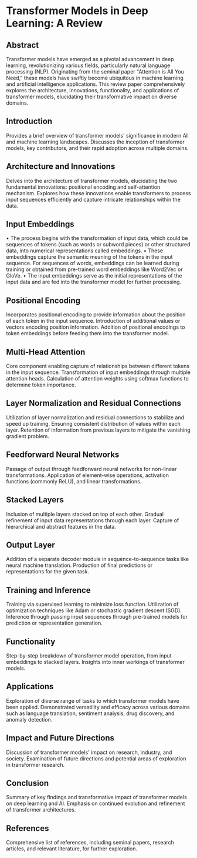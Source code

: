 # Transformer Models in Deep Learning: A Review

## Abstract
Transformer models have emerged as a pivotal advancement in deep learning, revolutionizing various fields, particularly natural language processing (NLP). Originating from the seminal paper "Attention is All You Need," these models have swiftly become ubiquitous in machine learning and artificial intelligence applications. This review paper comprehensively explores the architecture, innovations, functionality, and applications of transformer models, elucidating their transformative impact on diverse domains.

## Introduction
Provides a brief overview of transformer models' significance in modern AI and machine learning landscapes. Discusses the inception of transformer models, key contributors, and their rapid adoption across multiple domains.

## Architecture and Innovations
Delves into the architecture of transformer models, elucidating the two fundamental innovations: positional encoding and self-attention mechanism. Explores how these innovations enable transformers to process input sequences efficiently and capture intricate relationships within the data.

## Input Embeddings
•	The process begins with the transformation of input data, which could be sequences of tokens (such as words or subword pieces) or other structured data, into numerical representations called embeddings.
•	These embeddings capture the semantic meaning of the tokens in the input sequence. For sequences of words, embeddings can be learned during training or obtained from pre-trained word embeddings like Word2Vec or GloVe.
•	The input embeddings serve as the initial representations of the input data and are fed into the transformer model for further processing.


## Positional Encoding
Incorporates positional encoding to provide information about the position of each token in the input sequence. Introduction of additional values or vectors encoding position information. Addition of positional encodings to token embeddings before feeding them into the transformer model.

## Multi-Head Attention
Core component enabling capture of relationships between different tokens in the input sequence. Transformation of input embeddings through multiple attention heads. Calculation of attention weights using softmax functions to determine token importance.

## Layer Normalization and Residual Connections
Utilization of layer normalization and residual connections to stabilize and speed up training. Ensuring consistent distribution of values within each layer. Retention of information from previous layers to mitigate the vanishing gradient problem.

## Feedforward Neural Networks
Passage of output through feedforward neural networks for non-linear transformations. Application of element-wise operations, activation functions (commonly ReLU), and linear transformations.

## Stacked Layers
Inclusion of multiple layers stacked on top of each other. Gradual refinement of input data representations through each layer. Capture of hierarchical and abstract features in the data.

## Output Layer
Addition of a separate decoder module in sequence-to-sequence tasks like neural machine translation. Production of final predictions or representations for the given task.

## Training and Inference
Training via supervised learning to minimize loss function. Utilization of optimization techniques like Adam or stochastic gradient descent (SGD). Inference through passing input sequences through pre-trained models for prediction or representation generation.

## Functionality
Step-by-step breakdown of transformer model operation, from input embeddings to stacked layers. Insights into inner workings of transformer models.

## Applications
Exploration of diverse range of tasks to which transformer models have been applied. Demonstrated versatility and efficacy across various domains such as language translation, sentiment analysis, drug discovery, and anomaly detection.

## Impact and Future Directions
Discussion of transformer models' impact on research, industry, and society. Examination of future directions and potential areas of exploration in transformer research.

## Conclusion
Summary of key findings and transformative impact of transformer models on deep learning and AI. Emphasis on continued evolution and refinement of transformer architectures.

## References
Comprehensive list of references, including seminal papers, research articles, and relevant literature, for further exploration.
